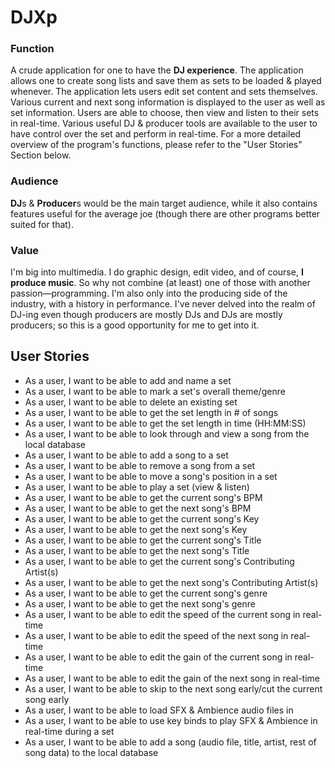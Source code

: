# **DJXp**

### Function
A crude application for one to have the **DJ experience**. The application allows one to create song lists and save 
them as sets to be loaded & played whenever. The application lets users edit set content and sets themselves. 
Various current and next song information is displayed to the user as well as set information. Users are able to 
choose, then  view and listen to their sets in real-time. Various useful DJ & producer tools are available to the 
user to have control over the set and perform in real-time. For a more detailed overview of the program's functions, 
please refer to the "User Stories" Section below.


### Audience
**DJ**s & **Producer**s would be the main target audience, while it also contains features useful for the average joe
(though there are other programs better suited for that).


### Value
I'm big into multimedia. I do graphic design, edit video, and of course, **I produce music**. So why not combine 
(at least) one of those with another passion—programming. I'm also only into the producing side of the industry, with 
a history in performance. I've never delved into the realm of DJ-ing even though producers are mostly DJs and DJs are 
mostly producers; so this is a good opportunity for me to get into it.


## User Stories
- As a user, I want to be able to add and name a set
- As a user, I want to be able to mark a set's overall theme/genre
- As a user, I want to be able to delete an existing set
- As a user, I want to be able to get the set length in # of songs
- As a user, I want to be able to get the set length in time (HH:MM:SS)
- As a user, I want to be able to look through and view a song from the local database
- As a user, I want to be able to add a song to a set
- As a user, I want to be able to remove a song from a set
- As a user, I want to be able to move a song's position in a set
- As a user, I want to be able to play a set (view & listen)
- As a user, I want to be able to get the current song's BPM
- As a user, I want to be able to get the next song's BPM
- As a user, I want to be able to get the current song's Key
- As a user, I want to be able to get the next song's Key
- As a user, I want to be able to get the current song's Title
- As a user, I want to be able to get the next song's Title
- As a user, I want to be able to get the current song's Contributing Artist(s)
- As a user, I want to be able to get the next song's Contributing Artist(s)
- As a user, I want to be able to get the current song's genre
- As a user, I want to be able to get the next song's genre
- As a user, I want to be able to edit the speed of the current song in real-time
- As a user, I want to be able to edit the speed of the next song in real-time
- As a user, I want to be able to edit the gain of the current song in real-time
- As a user, I want to be able to edit the gain of the next song in real-time
- As a user, I want to be able to skip to the next song early/cut the current song early
- As a user, I want to be able to load SFX & Ambience audio files in
- As a user, I want to be able to use key binds to play SFX & Ambience in real-time during a set
- As a user, I want to be able to add a song (audio file, title, artist, rest of song data) to the local database
